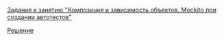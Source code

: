 [Задание к занятию "Композиция и зависимость объектов. Mockito при создании автотестов"](11.task.md)

[Решение](https://github.com/Isbocha/JavaDZ10)